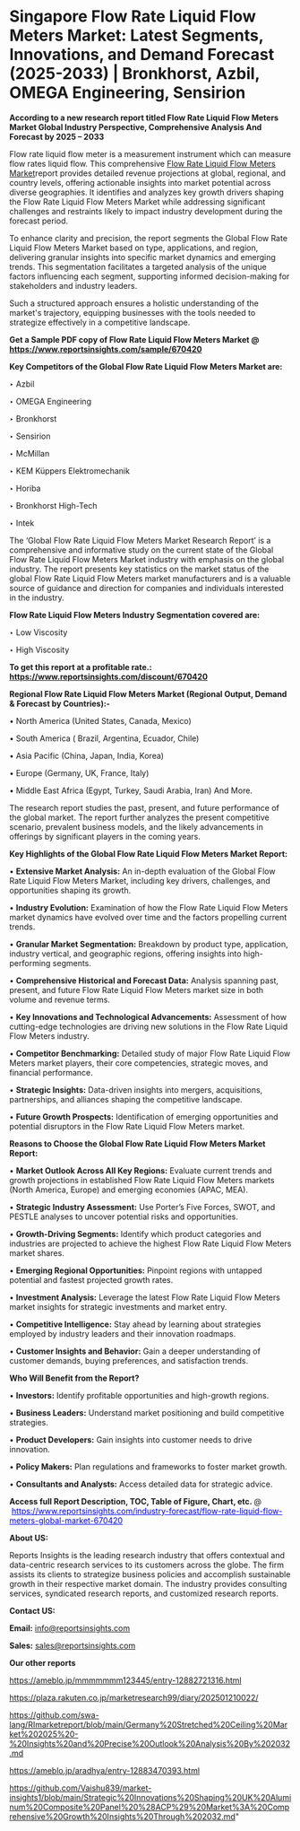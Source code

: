 # Singapore Flow Rate Liquid Flow Meters Market: Latest Segments, Innovations, and Demand Forecast (2025-2033) | Bronkhorst, Azbil, OMEGA Engineering, Sensirion

<strong>According to a new research report titled Flow Rate Liquid Flow Meters Market Global Industry Perspective, Comprehensive Analysis And Forecast by 2025 – 2033</strong>

Flow rate liquid flow meter is a measurement instrument which can measure flow rates liquid flow. This comprehensive <a href=https://www.reportsinsights.com/sample/670420>Flow Rate Liquid Flow Meters Market</a>report provides detailed revenue projections at global, regional, and country levels, offering actionable insights into market potential across diverse geographies. It identifies and analyzes key growth drivers shaping the Flow Rate Liquid Flow Meters Market while addressing significant challenges and restraints likely to impact industry development during the forecast period.

To enhance clarity and precision, the report segments the Global Flow Rate Liquid Flow Meters Market based on type, applications, and region, delivering granular insights into specific market dynamics and emerging trends. This segmentation facilitates a targeted analysis of the unique factors influencing each segment, supporting informed decision-making for stakeholders and industry leaders.

Such a structured approach ensures a holistic understanding of the market's trajectory, equipping businesses with the tools needed to strategize effectively in a competitive landscape.

<strong>Get a Sample PDF copy of Flow Rate Liquid Flow Meters Market </strong><strong>@<a href=https://www.reportsinsights.com/sample/670420 style=color:#0000ff;> https://www.reportsinsights.com/sample/670420</a></strong></font>

<strong>Key Competitors of the Global Flow Rate Liquid Flow Meters Market are:</strong>

‣ Azbil

‣ OMEGA Engineering

‣ Bronkhorst

‣ Sensirion

‣ McMillan

‣ KEM Küppers Elektromechanik

‣ Horiba

‣ Bronkhorst High-Tech

‣ Intek

The ‘Global Flow Rate Liquid Flow Meters Market Research Report’ is a comprehensive and informative study on the current state of the Global Flow Rate Liquid Flow Meters Market industry with emphasis on the global industry. The report presents key statistics on the market status of the global Flow Rate Liquid Flow Meters market manufacturers and is a valuable source of guidance and direction for companies and individuals interested in the industry.

<strong>Flow Rate Liquid Flow Meters Industry Segmentation covered are:</strong>

‣ Low Viscosity

‣ High Viscosity

<strong>To get this report at a profitable rate.: <a href=https://www.reportsinsights.com/discount/670420 style=color:#0000ff;>https://www.reportsinsights.com/discount/670420</a></strong></font>

<strong>Regional Flow Rate Liquid Flow Meters Market (Regional Output, Demand &amp; Forecast by Countries):-</strong>

• North America (United States, Canada, Mexico)

• South America ( Brazil, Argentina, Ecuador, Chile)

• Asia Pacific (China, Japan, India, Korea)

• Europe (Germany, UK, France, Italy)

• Middle East Africa (Egypt, Turkey, Saudi Arabia, Iran) And More.

The research report studies the past, present, and future performance of the global market. The report further analyzes the present competitive scenario, prevalent business models, and the likely advancements in offerings by significant players in the coming years.

<strong>Key Highlights of the Global Flow Rate Liquid Flow Meters Market Report:</strong>

• <strong>Extensive Market Analysis:</strong> An in-depth evaluation of the Global Flow Rate Liquid Flow Meters Market, including key drivers, challenges, and opportunities shaping its growth.

• <strong>Industry Evolution:</strong> Examination of how the Flow Rate Liquid Flow Meters market dynamics have evolved over time and the factors propelling current trends.

• <strong>Granular Market Segmentation:</strong> Breakdown by product type, application, industry vertical, and geographic regions, offering insights into high-performing segments.

• <strong>Comprehensive Historical and Forecast Data:</strong> Analysis spanning past, present, and future Flow Rate Liquid Flow Meters market size in both volume and revenue terms.

• <strong>Key Innovations and Technological Advancements:</strong> Assessment of how cutting-edge technologies are driving new solutions in the Flow Rate Liquid Flow Meters industry.

• <strong>Competitor Benchmarking:</strong> Detailed study of major Flow Rate Liquid Flow Meters market players, their core competencies, strategic moves, and financial performance.

• <strong>Strategic Insights:</strong> Data-driven insights into mergers, acquisitions, partnerships, and alliances shaping the competitive landscape.

• <strong>Future Growth Prospects:</strong> Identification of emerging opportunities and potential disruptors in the Flow Rate Liquid Flow Meters market.

<strong>Reasons to Choose the Global Flow Rate Liquid Flow Meters Market Report:</strong>

• <strong>Market Outlook Across All Key Regions:</strong> Evaluate current trends and growth projections in established Flow Rate Liquid Flow Meters markets (North America, Europe) and emerging economies (APAC, MEA).

• <strong>Strategic Industry Assessment:</strong> Use Porter’s Five Forces, SWOT, and PESTLE analyses to uncover potential risks and opportunities.

• <strong>Growth-Driving Segments:</strong> Identify which product categories and industries are projected to achieve the highest Flow Rate Liquid Flow Meters market shares.

• <strong>Emerging Regional Opportunities:</strong> Pinpoint regions with untapped potential and fastest projected growth rates.

• <strong>Investment Analysis:</strong> Leverage the latest Flow Rate Liquid Flow Meters market insights for strategic investments and market entry.

• <strong>Competitive Intelligence:</strong> Stay ahead by learning about strategies employed by industry leaders and their innovation roadmaps.

• <strong>Customer Insights and Behavior:</strong> Gain a deeper understanding of customer demands, buying preferences, and satisfaction trends.

<strong>Who Will Benefit from the Report?</strong>

• <strong>Investors:</strong> Identify profitable opportunities and high-growth regions.

• <strong>Business Leaders:</strong> Understand market positioning and build competitive strategies.

• <strong>Product Developers:</strong> Gain insights into customer needs to drive innovation.

• <strong>Policy Makers:</strong> Plan regulations and frameworks to foster market growth.

• <strong>Consultants and Analysts:</strong> Access detailed data for strategic advice.
</ul>
<strong>Access full Report Description, TOC, Table of Figure, Chart, etc. </strong>@  <a href=https://www.reportsinsights.com/industry-forecast/flow-rate-liquid-flow-meters-global-market-670420 style=color:#0000ff;>https://www.reportsinsights.com/industry-forecast/flow-rate-liquid-flow-meters-global-market-670420</a></font>

<strong><strong>About US</strong>:</strong>

Reports Insights is the leading research industry that offers contextual and data-centric research services to its customers across the globe. The firm assists its clients to strategize business policies and accomplish sustainable growth in their respective market domain. The industry provides consulting services, syndicated research reports, and customized research reports.

<strong>Contact US:</strong>

<p class=""""><b>Email:</b> <a href=mailto:info@reportsinsights.com>info@reportsinsights.com</a></p>
<p class=""""><b>Sales:</b> <a href=mailto:sales@reportsinsights.com>sales@reportsinsights.com</a></p>

<strong>Our other reports</strong>

<a href=https://ameblo.jp/mmmmmmm123445/entry-12882721316.html>https://ameblo.jp/mmmmmmm123445/entry-12882721316.html</a>

<a href=https://plaza.rakuten.co.jp/marketresearch99/diary/202501210022/>https://plaza.rakuten.co.jp/marketresearch99/diary/202501210022/</a>

<a href=https://github.com/swa-lang/RImarketreport/blob/main/Germany%20Stretched%20Ceiling%20Market%202025%20-%20Insights%20and%20Precise%20Outlook%20Analysis%20By%202032.md>https://github.com/swa-lang/RImarketreport/blob/main/Germany%20Stretched%20Ceiling%20Market%202025%20-%20Insights%20and%20Precise%20Outlook%20Analysis%20By%202032.md</a>

<a href=https://ameblo.jp/aradhya/entry-12883470393.html>https://ameblo.jp/aradhya/entry-12883470393.html</a>

<a href=https://github.com/Vaishu839/market-insights1/blob/main/Strategic%20Innovations%20Shaping%20UK%20Aluminum%20Composite%20Panel%20%28ACP%29%20Market%3A%20Comprehensive%20Growth%20Insights%20Through%202032.md>https://github.com/Vaishu839/market-insights1/blob/main/Strategic%20Innovations%20Shaping%20UK%20Aluminum%20Composite%20Panel%20%28ACP%29%20Market%3A%20Comprehensive%20Growth%20Insights%20Through%202032.md</a>"
